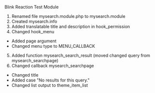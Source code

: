 Blink Reaction Test Module

1. Renamed file mysearch.module.php to mysearch.module
2. Created mysearch.info
3. Added translatable title and description in hook_permission
4. Changed hook_menu
  - Added page argument
  - Changed menu type to MENU_CALLBACK
5. Added function mysearch_search_result (moved changed query from mysearch_searchpage)
6. Changed callback mysearch_searchpage
  - Changed title
  - Added case "No results for this query."
  - Changed list output to theme_item_list
